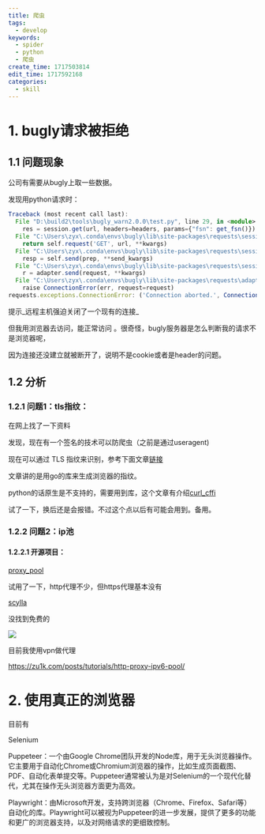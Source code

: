 ```yaml
---
title: 爬虫
tags:
  - develop
keywords:
  - spider
  - python
  - 爬虫
create_time: 1717503814
edit_time: 1717592168
categories:
  - skill
---
```



# 1. bugly请求被拒绝

## 1.1 问题现象

公司有需要从bugly上取一些数据。

发现用python请求时：

```ts
Traceback (most recent call last):
  File "D:\build2\tools\bugly_warn2.0.0\test.py", line 29, in <module>
    res = session.get(url, headers=headers, params={"fsn": get_fsn()})
  File "C:\Users\zyx\.conda\envs\bugly\lib\site-packages\requests\sessions.py", line 542, in get
    return self.request('GET', url, **kwargs)
  File "C:\Users\zyx\.conda\envs\bugly\lib\site-packages\requests\sessions.py", line 529, in request
    resp = self.send(prep, **send_kwargs)
  File "C:\Users\zyx\.conda\envs\bugly\lib\site-packages\requests\sessions.py", line 645, in send
    r = adapter.send(request, **kwargs)
  File "C:\Users\zyx\.conda\envs\bugly\lib\site-packages\requests\adapters.py", line 501, in send
    raise ConnectionError(err, request=request)
requests.exceptions.ConnectionError: ('Connection aborted.', ConnectionResetError(10054, '远程主机强迫关闭了一个现有的连接。', None, 10054, None))
```

提示_远程主机强迫关闭了一个现有的连接_

但我用浏览器去访问，能正常访问 。很奇怪，bugly服务器是怎么判断我的请求不是浏览器呢，

因为连接还没建立就被断开了，说明不是cookie或者是header的问题。

## 1.2 分析

### 1.2.1 问题1：tls指纹：

在网上找了一下资料

发现，现在有一个签名的技术可以防爬虫（之前是通过useragent)

现在可以通过 TLS 指纹来识别，参考下面文章[链接](https://blog.skyju.cc/post/tls-fingerprint-bypass-cloudflare/)

文章讲的是用go的库来生成浏览器的指纹。

python的话原生是不支持的，需要用到库，这个文章有介绍[curl_cffi](https://www.cnblogs.com/ospider/p/python-curl-cffi-tls-fingerprint.html)

试了一下，换后还是会报错。不过这个点以后有可能会用到。备用。

### 1.2.2 问题2：ip池

#### 1.2.2.1 开源项目：

[proxy_pool](https://github.com/jhao104/proxy_pool)

试用了一下，http代理不少，但https代理基本没有

[scylla](https://github.com/imWildCat/scylla)

没找到免费的

<img src="/assets/Q1CBboSJXoVy34xX4vocBB1Hnqm.png" src-width="627" class="markdown-img m-auto" src-height="312" align="center"/>

目前我使用vpn做代理

https://zu1k.com/posts/tutorials/http-proxy-ipv6-pool/

# 2. 使用真正的浏览器

目前有

Selenium

Puppeteer：一个由Google Chrome团队开发的Node库，用于无头浏览器操作。它主要用于自动化Chrome或Chromium浏览器的操作，比如生成页面截图、PDF、自动化表单提交等。Puppeteer通常被认为是对Selenium的一个现代化替代，尤其在操作无头浏览器方面更为高效。

Playwright：由Microsoft开发，支持跨浏览器（Chrome、Firefox、Safari等）自动化的库。Playwright可以被视为Puppeteer的进一步发展，提供了更多的功能和更广的浏览器支持，以及对网络请求的更细致控制。

